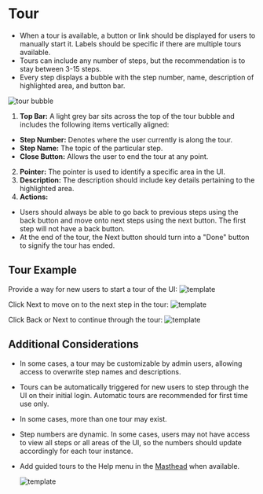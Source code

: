 # Tour
- When a tour is available, a button or link should be displayed for users to manually start it. Labels should be specific if there are multiple tours available.
- Tours can include any number of steps, but the recommendation is to stay between 3-15 steps.
- Every step displays a bubble with the step number, name, description of highlighted area, and button bar.

![tour bubble](img/Tour-00.png)

1. **Top Bar:** A light grey bar sits across the top of the tour bubble and includes the following items vertically aligned:  
  - **Step Number:** Denotes where the user currently is along the tour.
  - **Step Name:** The topic of the particular step.
  - **Close Button:** Allows the user to end the tour at any point.
2. **Pointer:** The pointer is used to identify a specific area in the UI.
3. **Description:** The description should include key details pertaining to the highlighted area.
4. **Actions:**
  - Users should always be able to go back to previous steps using the back button and move onto next steps using the next button. The first step will not have a back button.
  - At the end of the tour, the Next button should turn into a "Done" button to signify the tour has ended.

## Tour Example

Provide a way for new users to start a tour of the UI:
  ![template](img/Tour-01.png)

Click Next to move on to the next step in the tour:
  ![template](img/Tour-02.png)

Click Back or Next to continue through the tour:
  ![template](img/Tour-03.png)


## Additional Considerations
- In some cases, a tour may be customizable by admin users, allowing access to overwrite step names and descriptions.
- Tours can be automatically triggered for new users to step through the UI on their initial login. Automatic tours are recommended for first time use only.
- In some cases, more than one tour may exist.
- Step numbers are dynamic. In some cases, users may not have access to view all steps or all areas of the UI, so the numbers should update accordingly for each tour instance.
- Add guided tours to the Help menu in the [Masthead](http://www.patternfly.org/pattern-library/application-framework/masthead/) when available.

  ![template](img/Navbar-1B.png)
